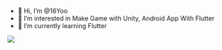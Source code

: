 - 👋 Hi, I’m @16Yoo
- 👀 I’m interested in Make Game with Unity, Android App With Flutter
- 🌱 I’m currently learning Flutter

<a href="https://velog.io/@colorful-stars" target="_blank"><img src="https://img.shields.io/badge/Velog-20c997?style=flat-square&logo=Vimeo&logoColor=white"/></a>
